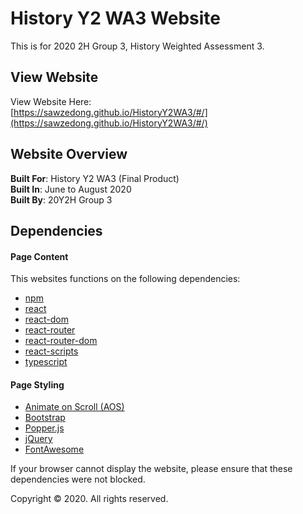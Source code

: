 
# History Y2 WA3 Website  

This is for 2020 2H Group 3, History Weighted Assessment 3.

## View Website
View Website Here:  
[https://sawzedong.github.io/HistoryY2WA3/#/](https://sawzedong.github.io/HistoryY2WA3/#/)

## Website Overview  
**Built For**: History Y2 WA3 (Final Product)  
**Built In**: June to August 2020  
**Built By**: 20Y2H Group 3  

## Dependencies
#### Page Content
This websites functions on the following dependencies:
+ [npm](https://nodejs.org/en/)
+ [react](https://reactjs.org/)
+ [react-dom](https://reactjs.org/docs/react-dom.html)
+ [react-router](https://reacttraining.com/react-router/)
+ [react-router-dom](https://www.npmjs.com/package/react-router-dom)
+ [react-scripts](https://www.npmjs.com/package/react-scripts)
+ [typescript](https://www.typescriptlang.org/)
#### Page Styling
+ [Animate on Scroll (AOS)](https://github.com/michalsnik/aos)
+ [Bootstrap](https://getbootstrap.com/)
+ [Popper.js](https://popper.js.org/)
+ [jQuery](https://jquery.com/)
+ [FontAwesome](https://fontawesome.com/)

If your browser cannot display the website, please ensure that these dependencies were not blocked.

Copyright &copy; 2020. All rights reserved.

